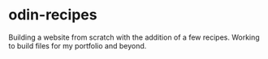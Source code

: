 # odin-recipes

Building a website from scratch with the addition of a few recipes. Working to build files for my portfolio and beyond.
